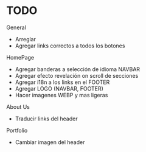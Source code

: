 # TODO 

General
* Arreglar 
* Agregar links correctos a todos los botones


HomePage
* Agregar banderas a selección de idioma NAVBAR
* Agregar efecto revelación on scroll de secciones
* Agregar i18n a los links en el FOOTER
* Agregar LOGO (NAVBAR, FOOTER)
* Hacer imagenes WEBP y mas ligeras

About Us
* Traducir links del header

Portfolio
* Cambiar imagen del header

